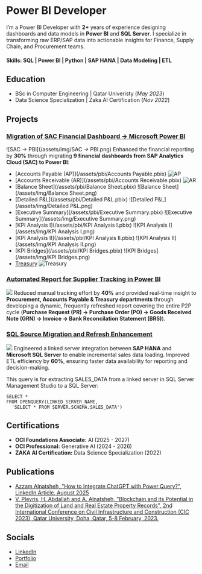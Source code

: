 # Power BI Developer
I’m a Power BI Developer with **2+** years of experience designing dashboards and data models in **Power BI** and **SQL Server**. I specialize in transforming raw ERP/SAP data into actionable insights for Finance, Supply Chain, and Procurement teams.

#### Skills: SQL | Power BI | Python | SAP HANA | Data Modeling | ETL

## Education		        		
- BSc in Computer Engineering | Qatar Univeristy (_May 2023_)
- Data Science Specialization | Zaka AI Certification (_Nov 2022_)

## Projects
### <ins>Migration of SAC Financial Dashboard → Microsoft Power BI</ins>
![SAC → PBI](/assets/img/SAC → PBI.png)
Enhanced the financial reporting by **30%** through migrating **9 financial dashboards from SAP Analytics Cloud (SAC) to Power BI**: 
- [Accounts Payable (AP)](/assets/pbi/Accounts Payable.pbix)
  ![AP](/assets/img/AP.png)
- [Accounts Receivable (AR)](/assets/pbi/Accounts Receivable.pbix)
  ![AR](/assets/img/AR.png)
- [Balance Sheet](/assets/pbi/Balance Sheet.pbix)
  ![Balance Sheet](/assets/img/Balance Sheet.png)
- [Detailed P&L](/assets/pbi/Detailed P&L.pbix)
  ![Detailed P&L](/assets/img/Detailed P&L.png)
- [Executive Summary](/assets/pbi/Executive Summary.pbix)
  ![Executive Summary](/assets/img/Executive Summary.png)
- [KPI Analysis I](/assets/pbi/KPI Analysis I.pbix)
  ![KPI Analysis I](/assets/img/KPI Analysis I.png)
- [KPI Analysis II](/assets/pbi/KPI Analysis II.pbix)
  ![KPI Analysis II](/assets/img/KPI Analysis II.png)
- [KPI Bridges](/assets/pbi/KPI Bridges.pbix)
  ![KPI Bridges](/assets/img/KPI Bridges.png)
- [Treasury](/assets/pbi/Treasury.pbix)
  ![Treasury](/assets/img/Treasury.png)

### <ins>Automated Report for Supplier Tracking in Power BI</ins>
![](/assets/img/BRS.png)
Reduced manual tracking effort by **40%** and provided real-time insight to **Procurement, Accounts Payable & Treasury departments** through developing a dynamic, frequently refreshed report covering the entire P2P cycle (**Purchase Request (PR) → Purchase Order (PO) → Goods Received Note (GRN) → Invoice → Bank Reconcilation Statement (BRS)**). 

### <ins>SQL Source Migration and Refresh Enhancement</ins>
![](/assets/img/SQL.png)
Engineered a linked server integration between **SAP HANA** and **Microsoft SQL Server** to enable incremental sales data loading. Improved ETL efficiency by **60%**, ensuring faster data availability for reporting and decision-making.

This query is for extracting SALES_DATA from a linked server in SQL Server Management Studio to a SQL Server:
```
SELECT *
FROM OPENQUERY(LINKED_SERVER_NAME,
  'SELECT * FROM SERVER.SCHEMA.SALES_DATA')
```

## Certifications
- **OCI Foundations Associate:** AI (2025 - 2027)
- **OCI Professional:** Generative AI (2024 - 2026)
- **ZAKA AI Certification:** Data Science Specialization (2022)

## Publications
- [Azzam Alnatsheh, "How to Integrate ChatGPT with Power Query?", LinkedIn Article, August 2025](https://www.linkedin.com/pulse/how-integrate-chatgpt-power-query-azzam-alnatsheh-hpbye/?trackingId=9syrsDqUMFelrHyGu7K%2BNg%3D%3D)
- [V. Plevris, H. Abdallah and A. Alnatsheh, "Blockchain and its Potential in the Digitization of Land and Real Estate Property Records", 2nd International Conference on Civil Infrastructure and Construction (CIC 2023), Qatar University, Doha, Qatar, 5-8 February, 2023.](https://qspace.qu.edu.qa/handle/10576/46815)

## Socials
- [LinkedIn](https://www.linkedin.com/in/azzamalnatsheh/)
- [Portfolio](https://azzamalnatsheh.github.io/)
- [Email](azzam-2222@live.com)
